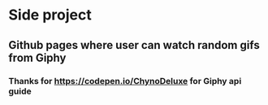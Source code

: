 # Side project

## Github pages where user can watch random gifs from Giphy

### Thanks for https://codepen.io/ChynoDeluxe for Giphy api guide
